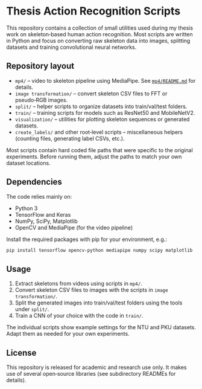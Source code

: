 # Thesis Action Recognition Scripts

This repository contains a collection of small utilities used during my thesis work on skeleton‑based human action recognition. Most scripts are written in Python and focus on converting raw skeleton data into images, splitting datasets and training convolutional neural networks.

## Repository layout

- `mp4/` – video to skeleton pipeline using MediaPipe. See [`mp4/README.md`](mp4/README.md) for details.
- `image transformation/` – convert skeleton CSV files to FFT or pseudo‑RGB images.
- `split/` – helper scripts to organize datasets into train/val/test folders.
- `train/` – training scripts for models such as ResNet50 and MobileNetV2.
- `visualization/` – utilities for plotting skeleton sequences or generated datasets.
- `create_labels/` and other root‑level scripts – miscellaneous helpers (counting files, generating label CSVs, etc.).

Most scripts contain hard coded file paths that were specific to the original experiments. Before running them, adjust the paths to match your own dataset locations.

## Dependencies

The code relies mainly on:

- Python 3
- TensorFlow and Keras
- NumPy, SciPy, Matplotlib
- OpenCV and MediaPipe (for the video pipeline)

Install the required packages with pip for your environment, e.g.:

```bash
pip install tensorflow opencv-python mediapipe numpy scipy matplotlib
```

## Usage

1. Extract skeletons from videos using scripts in `mp4/`.
2. Convert skeleton CSV files to images with the scripts in `image transformation/`.
3. Split the generated images into train/val/test folders using the tools under `split/`.
4. Train a CNN of your choice with the code in `train/`.

The individual scripts show example settings for the NTU and PKU datasets. Adapt them as needed for your own experiments.

## License

This repository is released for academic and research use only. It makes use of several open‑source libraries (see subdirectory READMEs for details).
